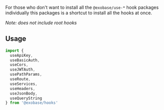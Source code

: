 For those who don't want to install all the `@exobase/use-*` hook packages individually this packages is a shortcut to install all the hooks at once.

_Note: does not include root hooks_

## Usage

```ts
import {
  useApiKey,
  useBasicAuth,
  useCors,
  useJWTAuth,
  usePathParams,
  useRoute,
  useServices,
  useHeaders,
  useJsonBody,
  useQueryString
} from '@exobase/hooks'
```

